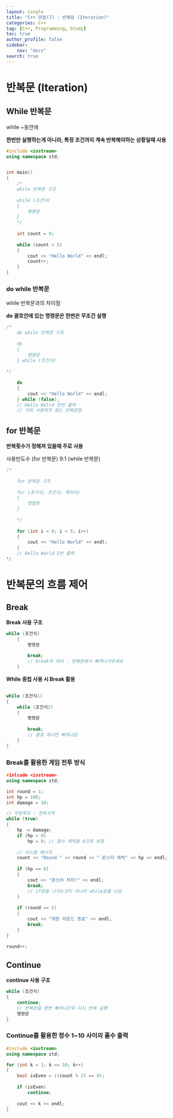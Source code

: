 ```yaml
---
layout: single
title: "C++ 문법(7) : 반복문 (Iteration)"
categories: C++
tag: [C++, Programming, Study]
toc: true
author_profile: false
sidebar:
    nav: "docs"
search: true
---
```


# 반복문 (Iteration)

## While 반복문

while ~동안에

**한번만 실행하는게 아니라, 특정 조건까지 계속 반복해야하는 상황일때 사용**

```c++
#include <iostream>
using namespace std;


int main()
{
	/*
	while 반복문 구조
	
	while (조건식)
	{
		명령문
	}
	*/
	
	int count = 0;
	
	while (count < 5)
	{
		cout << "Hello World" << endl;
		count++;
	}
}
```



### do while 반복문

while 반복문과의 차이점

**do 괄호안에 있는 명령문은 한번은 무조건 실행**

```c++
/*
	do while 반복문 구조
	
	do
	{
		명령문
	} while (조건식)
	
*/
	
	do
	{
		cout << "Hello World" << endl;
	} while (false);
	// Hello Wolrd 한번 출력
	// 거의 사용하지 않는 반복문임
```



## for 반복문

**반복횟수가 정해져 있을때 주로 사용**

사용빈도수 (for 반복문) 9:1 (while 반복문)

```c++
/*
	
	for 반복문 구조
	
	for (초기식; 조건식; 제어식)
	{
		명령문
	}
	
	*/
	
	for (int i = 0; i < 5; i++)
	{
		cout << "Hello World" << endl;
	}
	// Hello World 5번 출력
*/
```



# 반복문의 흐름 제어

## Break

**Break 사용 구조**

```c++
while (조건식)
	{
		명령문
		
		break;
		// break의 의미 : 반복문에서 빠져나가주세요
	}
```



**While 중첩 사용 시 Break 활용**

```c++
	
while (조건식1)
{
	while (조건식2)
	{
		명령문
		
		break;
		// 괄호 하나만 빠져나감
	}
}

```



### Break를 활용한 게임 전투 방식

```c++
#inlcude <iostream>
using namespace std;

int round = 1;
int hp = 100;
int damage = 10;

// 무한루프 : 전투시작
while (true)
{
	hp -= damage;
	if (hp < 0)
		hp = 0; // 음수 체력을 0으로 보정
	
	// 시스템 메시지
	count << "Round " << round << " 몬스터 체력" << hp << endl;
	
	if (hp == 0)
	{
		cout << "몬스터 처치!" << endl;
		break;
		// if문을 나가는것이 아니라 while문을 나감
	}
	
	if (round == 5)
	{
		cout << "제한 라운드 종료" << endl;
		break;
	}
}

round++;
```



## Continue

**continue 사용 구조**

```c++
while (조건식)
{
	continue;
	// 반복문을 한번 빠져나간뒤 다시 반복 실행
	명령문
} 
```



### Continue를 활용한 정수 1~10 사이의 홀수 출력

```c++
#include <iostream>
using namespace std;

for (int k = 1; k <= 10; k++)
{
	bool isEven = ((count % 2) == 0);
	
	if (isEven)
		continue;
	
	cout << k << endl;
}
```
